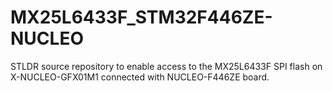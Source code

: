# MX25L6433F_STM32F446ZE-NUCLEO
STLDR source repository to enable access to the MX25L6433F SPI flash on X-NUCLEO-GFX01M1 connected with NUCLEO-F446ZE board.

